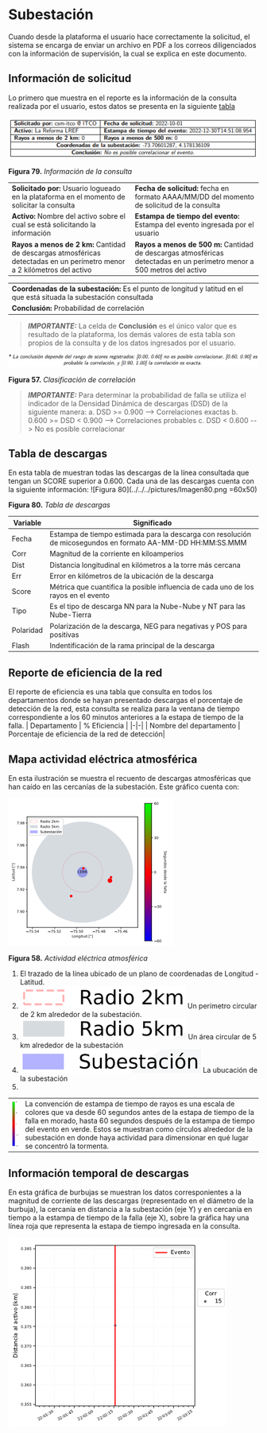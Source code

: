 # Subestación

Cuando desde la plataforma el usuario hace correctamente la solicitud, el sistema se encarga de enviar un archivo en PDF a los correos diligenciados con la información de supervisión, la cual se explica en este documento.

## Información de solicitud
Lo primero que muestra en el reporte es la información de la consulta realizada por el usuario, estos datos se presenta en la siguiente [tabla](../../../pictures/Imagen79.png)

![Figura 79](../../../pictures/Imagen79.png "Información de la consulta")

**Figura 79.** *Información de la consulta*

| | |
|-|-|
|**Solicitado por:** Usuario logueado en la plataforma en el momento de solicitar la consulta|**Fecha de solicitud:** fecha en formato AAAA/MM/DD del momento de solicitud de la consulta|
|**Activo:** Nombre del activo sobre el cual se está solicitando la información| **Estampa de tiempo del evento:** Estampa del evento ingresada por el usuario|
|**Rayos a menos de 2 km:** Cantidad de descargas atmosféricas detectadas en un perímetro menor a 2 kilómetros del activo | **Rayos a menos de 500 m:** Cantidad de descargas atmosféricas detectadas en un perímetro menor a 500 metros del activo|

||
|-|
|**Coordenadas de la subestación:** Es el punto de longitud y latitud en el que está situada la subestación consultada|
|**Conclusión:** Probabilidad de correlación|

>**_IMPORTANTE:_**
> La celda de **Conclusión** es el único valor que es resultado de la plataforma, los demás valores de esta tabla son propios de la consulta y de los datos ingresados por el usuario.

![Figura 57](../../../pictures/Imagen66.png "Clasificación de correlación")

**Figura 57.** *Clasificación de correlación*

>**_IMPORTANTE:_**
>Para determinar la probabilidad de falla se utiliza el indicador de la Densidad Dinámica de descargas (DSD) de la siguiente manera:
>a. DSD >= 0.900 --> Correlaciones exactas
>b. 0.600 >= DSD < 0.900 --> Correlaciones probables
>c. DSD < 0.600 --> No es posible correlacionar

## Tabla de descargas
En esta tabla de muestran todas las descargas de la línea consultada que tengan un SCORE superior a 0.600. Cada una de las descargas cuenta con la siguiente información:
![Figura 80](../../../pictures/Imagen80.png =60x50)

**Figura 80.** *Tabla de descargas*

| Variable | Significado |
|-|-|
| Fecha | Estampa de tiempo estimada para la descarga con resolución de micosegundos en formato AA-MM-DD HH:MM:SS.MMM|
| Corr | Magnitud de la corriente en kiloamperios|
| Dist | Distancia longitudinal en kilómetros a la torre más cercana|
| Err | Error en kilómetros de la ubicación de la descarga |
| Score | Métrica que cuantifica la posible influencia de cada uno de los rayos en el evento |
| Tipo | Es el tipo de descarga NN para la Nube-Nube y NT para las Nube-Tierra|
| Polaridad | Polarización de la descarga, NEG para negativas y POS para positivas|
| Flash | Indentificación de la rama principal de la descarga |

## Reporte de eficiencia de la red
El reporte de eficiencia es una tabla que consulta en todos los departamentos donde se hayan presentado descargas el porcentaje de detección de la red, esta consulta se realiza para la ventana de tiempo correspondiente a los 60 minutos anteriores a la estapa de tiempo de la falla. 
| Departamento | % Eficiencia |
|-|-|
| Nombre del departamento | Porcentaje de eficiencia de la red de detección|

## Mapa actividad eléctrica atmosférica
En esta ilustración se muestra el recuento de descargas atmosféricas que han caído en las cercanías de la subestación. Este gráfico cuenta con:

![Figura 81](../../../pictures/Imagen81.png "Actividad eléctrica atmosférica")

**Figura 58.** *Actividad eléctrica atmosférica*

 1. El trazado de la línea ubicado de un plano de coordenadas de Longitud - Latitud. 
 2. ![Figura 82](../../../pictures/Imagen82.png) Un perímetro circular de 2 km alrededor de la subestación.
 3. ![Figura 83](../../../pictures/Imagen83.png) Un área circular de 5 km alrededor de la subestación
 4. ![Figura 84](../../../pictures/Imagen84.png) La ubucación de la subestación
 5. 
 |||
 |-|-|
 | ![Figura 85](../../../pictures/Imagen85.png) | La convención de estampa de tiempo de rayos es una escala de colores que va desde 60 segundos antes de la estapa de tiempo de la falla en morado, hasta 60 segundos después de la estampa de tiempo del evento en verde. Estos se muestran como círculos alrededor de la subestación en donde haya actividad para dimensionar en qué lugar se concentró la tormenta.

## Información temporal de descargas

En esta gráfica de burbujas se muestran los datos corresponientes a la magnitud de corriente de las descargas (representado en el diámetro de la burbuja), la cercanía en distancia a la subestación (eje Y) y en cercanía en tiempo a la estampa de tiempo de la falla (eje X), sobre la gráfica hay una línea roja que representa la estapa de tiempo ingresada en la consulta.

![Figura 86](../../../pictures/Imagen86.png "Información temporal de descargas")